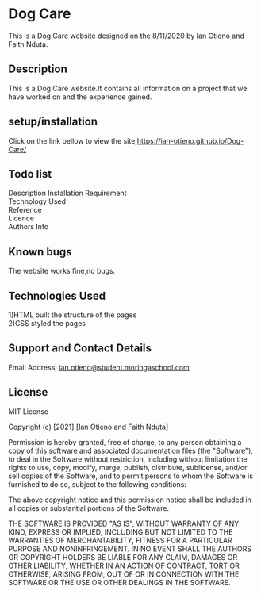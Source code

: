# Dog Care
This is a Dog Care website designed on the 8/11/2020 by 
Ian Otieno and Faith Nduta.
## Description
This is a Dog Care website.It contains all information on a project that we have worked on and the experience gained.

## setup/installation
Click on the link  bellow to view the site;https://ian-otieno.github.io/Dog-Care/
## Todo list
Description<bbr>
Installation Requirement<br>
Technology Used<br>
Reference<br>
Licence<br>
Authors Info

## Known bugs
The website works fine,no bugs.

## Technologies Used
1)HTML  built the structure of the pages <br>2)CSS styled the pages

## Support and Contact Details
Email Address; ian.otieno@student.moringaschool.com

## License
MIT License

Copyright (c) [2021] [Ian Otieno and Faith Nduta]

Permission is hereby granted, free of charge, to any person obtaining a copy of this software and associated documentation files (the "Software"), to deal in the Software without restriction, including without limitation the rights to use, copy, modify, merge, publish, distribute, sublicense, and/or sell copies of the Software, and to permit persons to whom the Software is furnished to do so, subject to the following conditions:

The above copyright notice and this permission notice shall be included in all copies or substantial portions of the Software.

THE SOFTWARE IS PROVIDED "AS IS", WITHOUT WARRANTY OF ANY KIND, EXPRESS OR IMPLIED, INCLUDING BUT NOT LIMITED TO THE WARRANTIES OF MERCHANTABILITY, FITNESS FOR A PARTICULAR PURPOSE AND NONINFRINGEMENT. IN NO EVENT SHALL THE AUTHORS OR COPYRIGHT HOLDERS BE LIABLE FOR ANY CLAIM, DAMAGES OR OTHER LIABILITY, WHETHER IN AN ACTION OF CONTRACT, TORT OR OTHERWISE, ARISING FROM, OUT OF OR IN CONNECTION WITH THE SOFTWARE OR THE USE OR OTHER DEALINGS IN THE SOFTWARE.